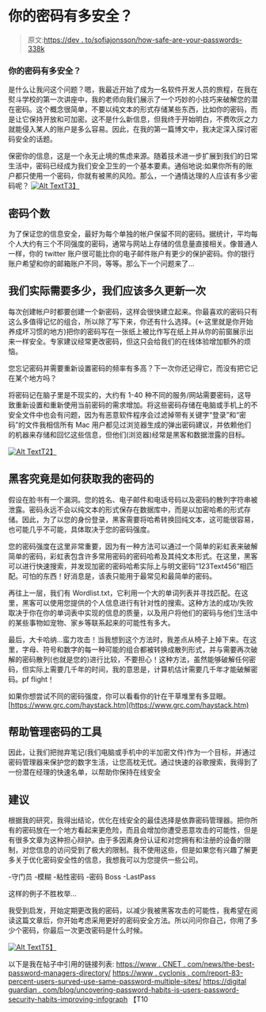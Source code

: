 # 你的密码有多安全？

> 原文:[https://dev . to/sofiajonsson/how-safe-are-your-passwords-338k](https://dev.to/sofiajonsson/how-safe-are-your-passwords-338k)

### [](#how-safe-is-your-password)你的密码有多安全？

是什么让我问这个问题？嗯，我最近开始了成为一名软件开发人员的旅程，在我在熨斗学校的第一次讲座中，我的老师向我们展示了一个巧妙的小技巧来破解您的潜在密码。这个概念很简单，不要以纯文本的形式存储某些东西，比如你的密码，而是让它保持开放和可加密。这不是什么新信息，但我终于开始明白，不费吹灰之力就能侵入某人的账户是多么容易。因此，在我的第一篇博文中，我决定深入探讨密码安全的话题。

保密你的信息，这是一个永无止境的焦虑来源。随着技术进一步扩展到我们的日常生活中，密码已经成为我们安全卫生的一个基本要素。通俗地说:如果你所有的账户都只使用一个密码，你就有被黑的风险。那么，一个通情达理的人应该有多少密码呢？
[![Alt Text](../Images/cb965f43343cfbd101c7a1e2b435fdc1.png)T3】](https://i.giphy.com/media/9r75gWMg7L0X1ArlsM/giphy.gif)

## [](#number-of-passwords)密码个数

为了保证您的信息安全，最好为每个单独的帐户保留不同的密码。据统计，平均每个人大约有三个不同强度的密码，通常与网站上存储的信息量直接相关。像普通人一样，你的 twitter 账户很可能比你的电子邮件账户有更少的保护密码。你的银行账户希望和你的邮箱账户不同，等等。那么下一个问题来了...

## 我们实际需要多少，我们应该多久更新一次

每次创建帐户时都要创建一个新密码，这样会很快建立起来。你最喜欢的密码只有这么多值得记忆的组合，所以除了写下来，你还有什么选择。(←这里就是你开始养成坏习惯的地方)把你的密码写在一张纸上被比作写在纸上并从你的前窗展示出来一样安全。专家建议经常更改密码，但这只会给我们的在线体验增加额外的烦恼。

您忘记密码并需要重新设置密码的频率有多高？下一次你还记得它，而没有把它记在某个地方吗？

将密码记在脑子里是不现实的，大约有 1-40 种不同的服务/网站需要密码，这导致重新设置和重新使用当前密码的需求增加。将这些密码存储在电脑或手机上的不安全文件中也会有问题，因为有恶意软件程序会过滤掉带有关键字“登录”和“密码”的文件我相信所有 Mac 用户都见过浏览器生成的弹出密码建议，并依赖他们的机器来存储和回忆这些信息，但他们(浏览器)经常是黑客和数据泄露的目标。

[![Alt Text](../Images/deb027221f5766c8e1bf17a7404552d6.png)T2】](https://i.giphy.com/media/fcaN0b9yGcwbm/giphy.gif)

## [](#how-exactly-do-hackers-gain-access-to-my-password)黑客究竟是如何获取我的密码的

假设在脸书有一个漏洞。您的姓名、电子邮件和电话号码以及密码的散列字符串被泄露。密码永远不会以纯文本的形式保存在数据库中，而是以加密哈希的形式存储。因此，为了以您的身份登录，黑客需要将哈希转换回纯文本，这可能很容易，也可能几乎不可能，具体取决于您的密码强度。

您的密码强度在这里非常重要，因为有一种方法可以通过一个简单的彩虹表来破解简单的密码，彩虹表包含许多常用密码的密码哈希及其纯文本形式。在这里，黑客可以进行快速搜索，并发现加密的密码哈希实际上与明文密码“123Text456”相匹配。可怕的东西！好消息是，该表只能用于最常见和最简单的密码。

再往上一层，我们有 Wordlist.txt，它利用一个大的单词列表并寻找匹配。在这里，黑客可以使用您提供的个人信息进行有针对性的搜索。这种方法的成功/失败取决于你在你的单词表中实现的信息的质量，以及用户将他们的密码与他们生活中的某些事物如宠物、家乡等联系起来的可能性有多大。

最后，大卡哈纳...蛮力攻击！当我想到这个方法时，我差点从椅子上掉下来。在这里，字母、符号和数字的每一种可能的组合都被转换成散列形式，并与需要再次破解的密码散列(也就是您的)进行比较，不要担心！这种方法，虽然能够破解任何密码，但实际上需要几千年的时间，我的意思是，计算机估计需要几千年才能破解密码。pf flight！

如果你想尝试不同的密码强度，你可以看看你的针在干草堆里有多显眼。
[https://www.grc.com/haystack.htm](https://www.grc.com/haystack.htm)

## [](#tools-to-help-manage-your-passwords)帮助管理密码的工具

因此，让我们把抛弃笔记(我们电脑或手机中的半加密文件)作为一个目标，并通过密码管理器来保护您的数字生活，让您高枕无忧。通过快速的谷歌搜索，我得到了一份潜在经理的快速名单，以帮助你保持在线安全

## [](#suggestions)建议

根据我的研究，我得出结论，优化在线安全的最佳选择是依靠密码管理器。把你所有的密码放在一个地方看起来更危险，而且会增加你遭受恶意攻击的可能性，但是有很多文章为这种担心辩护。由于多因素身份认证和对您拥有和注册的设备的限制，对您信息的访问受到了极大的限制。我不使用这些，但是如果您有兴趣了解更多关于优化密码安全性的信息，我想我可以为您提供一些公司。

-守门员
-模糊
-粘性密码
-密码 Boss
-LastPass

这样的例子不胜枚举...

我受到启发，开始定期更改我的密码，以减少我被黑客攻击的可能性，我希望在阅读这篇文章后，你开始考虑采用更好的密码安全方法。所以问问你自己，你用了多少个密码，你最后一次更改密码是什么时候。

[![Alt Text](../Images/5b12633060532c14ea4ba369b3d36f1c.png)T5】](https://i.giphy.com/media/1iTX9tGRTTTVZb7q/giphy.gif)

以下是我在帖子中引用的链接列表:
[https://www . CNET . com/news/the-best-password-managers-directory/](https://www.cnet.com/news/the-best-password-managers-directory/)
[https://www . cyclonis . com/report-83-percent-users-surved-use-same-password-multiple-sites/](https://www.cyclonis.com/report-83-percent-users-surveyed-use-same-password-multiple-sites/)
[https://digital guardian . com/blog/uncovering-password-habits-is-users-password-security-habits-improving-infograph](https://digitalguardian.com/blog/uncovering-password-habits-are-users-password-security-habits-improving-infographic)
【T10